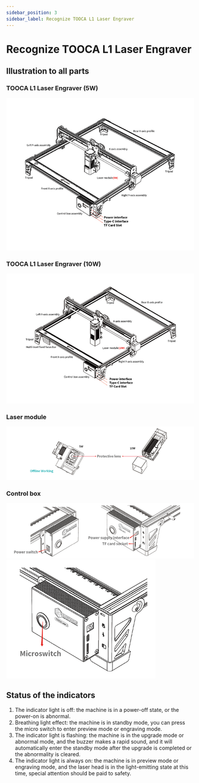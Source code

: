 ```yaml
---
sidebar_position: 3
sidebar_label: Recognize TOOCA L1 Laser Engraver
---
```



# Recognize TOOCA L1 Laser Engraver

##  Illustration to all parts

### TOOCA L1 Laser Engraver (5W)
![](./images/tooca-laser-1-03.png)
### TOOCA L1 Laser Engraver (10W)
![](./images/tooca-laser-1-04.png)
### Laser module
![](./images/tooca-laser-1-05.png)
### Control box
![](./images/tooca-laser-1-06.png)
![](./images/tooca-laser-1-07.png)



## Status of the indicators

1. The indicator light is off: the machine is in a power-off state, or the power-on is abnormal.
2. Breathing light effect: the machine is in standby mode, you can press the micro switch to enter preview mode or engraving mode.
3. The indicator light is flashing: the machine is in the upgrade mode or abnormal mode, and the buzzer makes a rapid sound, and it will automatically enter the standby mode after the upgrade is completed or the abnormality is cleared.
4. The indicator light is always on: the machine is in preview mode or engraving mode, and the laser head is in the light-emitting state at this time, special attention should be paid to safety.
